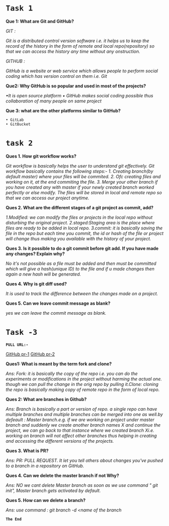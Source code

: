 # **```Task 1```**

**Que 1: What are Git and GitHub?**

*GIT :*

*Git is a *distributed control version software* i.e. it helps us to keep the record of the history in the form of remote and local repo(repository) so that we can access the history any time without any onstruction.*

*GITHUB :*

*GitHub is a website or web service which allows people to perform social coding which has version control on them i.e. Git*

**Que2: Why GitHub is so popular and used in  most of the projects?**

*•It is open source platform
• GitHub makes social coding possible thus collaboration of many people on same project*

**Que 3: what are the other platforms similar to GitHub?**
```
• GitLab
• GitBucket
```

# **```task 2```**

**Ques 1. How git workflow works?** 

*Git workflow is basically helps the user to understand git effectively. Git workflow basically contains the following steps:-*
*1. Creating branch(by default master) where your files will be commited.*
*2. Ofc creating files and working on it, at the end commiting the file.*
*3. Merge your other branch if you have created any with master if your newly created branch worked perfectly or else modify.
The files will be stored in local and remote repo so that we can access our project anytime.*


**Ques 2. What are the different stages of a git project as commit, add?** 

*1.Modified: we can modify the files or projects in the local repo without disturbing the original project.*
*2.staged:Staging area is the place where files are ready to be added in local repo.*
*3.commit: it is basically saving the file in the repo but each time you commit, the id or hash of the file or project will change thus making you available with the history of your project.*


**Ques 3. Is it possible to do a git commit before git add. If you have made any changes? Explain why?**

*No it's not possible as a file must be added and then must be committed which will give a hash(unique ID) to the file and if u made changes then again a new hash will be generated.*


**Ques 4. Why is git diff used?** 

*It is used to track the difference between the changes made on a project.* 


**Ques 5. Can we leave commit message as blank?** 

*yes we can leave the commit message as blank.*


# **```Task -3```** 

**```PULL URL:-```**

[GitHub pr-1](https://github.com/deepak2431/gitseries/pull/2)
[GitHub pr-2](https://github.com/deepak2431/gitseries/pull/4) 


**Ques1: What is meant by the term fork and clone?**

*Ans: Fork: it is basically the copy of the repo i.e. you can do the experiments or modifications in the project without harming the actual one. though we can pull the change in the orig repo by pulling it.Clone: cloning the repo is basically making copy of remote repo in the form of local repo.* 

**Ques 2: What are branches in Github?**

*Ans: Branch is basically a part or version of repo. a single repo can have multiple branches and multiple branches can be merged into one as well.by defeault : Master branch.e.g. if we are working on project under master branch and suddenly we create another branch names X and continue the project, we can go back to that instance where we created branch Xi.e. working on branch will not affect other branches thus helping in creating and accessing the different versions of the projects.* 

**Ques 3. What is PR?**

*Ans: PR: PULL REQUEST. It let you tell others about changes you've pushed to a branch in a repository on GitHub.* 

**Ques 4. Can we delete the master branch if not Why?**

*Ans: NO we cant delete Master branch as soon as we use command " git init", Master branch gets activated by default.* 

**Ques 5. How can we delete a branch?**

*Ans: use command : git branch -d <name of the branch*



**```The End```**
